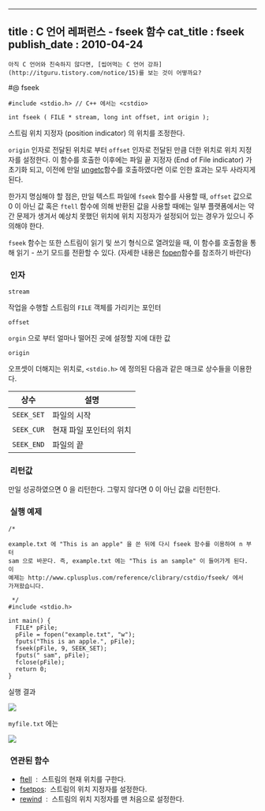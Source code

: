 ----------------
title : C 언어 레퍼런스 - fseek 함수
cat_title :  fseek
publish_date : 2010-04-24
--------------



```warning
아직 C 언어와 친숙하지 않다면, [씹어먹는 C 언어 강좌](http://itguru.tistory.com/notice/15)를 보는 것이 어떻까요?

```

#@ fseek

```info-format
#include <stdio.h> // C++ 에서는 <cstdio>

int fseek ( FILE * stream, long int offset, int origin );

```

스트림 위치 지정자 (position indicator) 의 위치를 조정한다.

`origin` 인자로 전달된 위치로 부터 `offset` 인자로 전달된 만큼 더한 위치로 위치 지정자를 설정한다.
이 함수를 호출한 이후에는 파일 끝 지정자 (End of File indicator) 가 초기화 되고, 이전에 만일 [ungetc](http://itguru.tistory.com/49)함수를 호출하였다면 이로 인한 효과는 모두 사라지게 된다.

한가지 명심해야 할 점은, 만일 텍스트 파일에 `fseek` 함수를 사용할 때, `offset` 값으로 0 이 아닌 값 혹은 `ftell` 함수에 의해 반환된 값을 사용할 때에는 일부 플랫폼에서는 약간 문제가 생겨서 예상치 못했던 위치에 위치 지정자가 설정되어 있는 경우가 있으니 주의해야 한다.

`fseek` 함수는 또한 스트림이 읽기 및 쓰기 형식으로 열려있을 때, 이 함수를 호출함을 통해 읽기 - 쓰기 모드를 전환할 수 있다. (자세한 내용은 [fopen](http://itguru.tistory.com/58)함수를 참조하기 바란다)



###  인자




`stream`

작업을 수행할 스트림의 `FILE` 객체를 가리키는 포인터

`offset`

`orgin` 으로 부터 얼마나 떨어진 곳에 설정할 지에 대한 값

`origin`

오프셋이 더해지는 위치로, `<stdio.h>` 에 정의된 다음과 같은 매크로 상수들을 이용한다.

|상수|설명|
|----|---|
|`SEEK_SET`|파일의 시작|
|`SEEK_CUR`|현재 파일 포인터의 위치|
|`SEEK_END`|파일의 끝|


###  리턴값




만일 성공하였으면 0 을 리턴한다. 그렇지 않다면 0 이 아닌 값을 리턴한다.



###  실행 예제




```cpp-formatted
/*

example.txt 에 "This is an apple" 을 쓴 뒤에 다시 fseek 함수를 이용하여 n 부터
sam 으로 바꾼다. 즉, example.txt 에는 "This is an sample" 이 들어가게 된다. 이
예제는 http://www.cplusplus.com/reference/clibrary/cstdio/fseek/ 에서
가져왔습니다.

 */
#include <stdio.h>

int main() {
  FILE* pFile;
  pFile = fopen("example.txt", "w");
  fputs("This is an apple.", pFile);
  fseek(pFile, 9, SEEK_SET);
  fputs(" sam", pFile);
  fclose(pFile);
  return 0;
}
```


실행 결과


![](http://img1.daumcdn.net/thumb/R1920x0/?fname=http%3A%2F%2Fcfile25.uf.tistory.com%2Fimage%2F1470C5114BD23C5D569FE8)

`myfile.txt` 에는


![](http://img1.daumcdn.net/thumb/R1920x0/?fname=http%3A%2F%2Fcfile7.uf.tistory.com%2Fimage%2F1470A1114BD23C5D437B49)





###  연관된 함수

*  [ftell](http://itguru.tistory.com/74)  :  스트림의 현재 위치를 구한다.
*  [fsetpos](http://itguru.tistory.com/73):  스트림의 위치 지정자를 설정한다.
*  [rewind](http://itguru.tistory.com/75)  :  스트림의 위치 지정자를 맨 처음으로 설정한다.